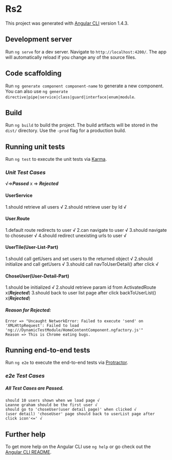 # Rs2

This project was generated with [Angular CLI](https://github.com/angular/angular-cli) version 1.4.3.

## Development server

Run `ng serve` for a dev server. Navigate to `http://localhost:4200/`. The app will automatically reload if you change any of the source files.

## Code scaffolding

Run `ng generate component component-name` to generate a new component. You can also use `ng generate directive|pipe|service|class|guard|interface|enum|module`.

## Build

Run `ng build` to build the project. The build artifacts will be stored in the `dist/` directory. Use the `-prod` flag for a production build.

## Running unit tests

Run `ng test` to execute the unit tests via [Karma](https://karma-runner.github.io).
### ***Unit Test Cases***
√=>***Passed*** 
x => ***Rejected*** 
#### **UserService**
1.should retrieve all users     √
2.should retrieve user by Id   √
#### **User.Route**
1.default route redirects to user  √
2.can navigate to user  √
3.should navigate to choseuser  √
4.should redirect unexisting urls to user  √
#### **UserTile(User-List-Part)**
1.should call getUsers and set users to the returned object  √
2.should initialize and call getUsers  √
3.should call navToUserDetail() after click  √
#### **ChoseUser(User-Detail-Part)**
1.should be initialized  √
2.should retrieve param id from ActivatedRoute     x(***Rejected***)
3.should back to user list page after click backToUserList() x(***Rejected***)

#### ***Reason for Rejected:***
	Error => "Uncaught NetworkError: Failed to execute 'send' on 'XMLHttpRequest': Failed to load 'ng:///DynamicTestModule/HomeContentComponent.ngfactory.js'"
	Reason => This is Chrome eating bugs.


## Running end-to-end tests

Run `ng e2e` to execute the end-to-end tests via [Protractor](http://www.protractortest.org/).
### ***e2e Test Cases***
##### ***All Test Cases are Passed.***

	should 10 users shown when we load page √
	Leanne graham should be the first user √
	should go to 'choseUser(user detail page)' when clicked √
	(user detail) 'choseUser' page should back to userList page after click icon'<=' √

## Further help

To get more help on the Angular CLI use `ng help` or go check out the [Angular CLI README](https://github.com/angular/angular-cli/blob/master/README.md).
